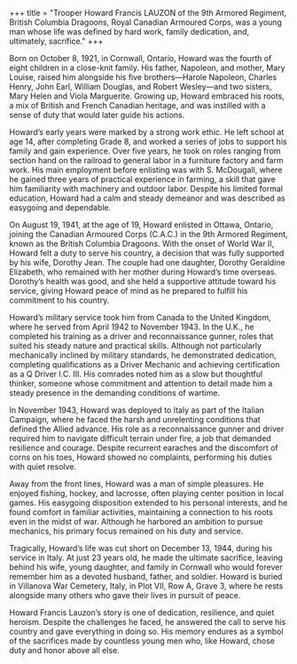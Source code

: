+++
title = "Trooper Howard Francis LAUZON of the 9th Armored Regiment, British Columbia Dragoons, Royal Canadian Armoured Corps, was a young man whose life was defined by hard work, family dedication, and, ultimately, sacrifice."
+++

Born on October 8, 1921, in Cornwall, Ontario, Howard was the fourth of eight children in a close-knit family. His father, Napoleon, and mother, Mary Louise, raised him alongside his five brothers—Harole Napoleon, Charles Henry, John Earl, William Douglas, and Robert Wesley—and two sisters, Mary Helen and Viola Marguerite. Growing up, Howard embraced his roots, a mix of British and French Canadian heritage, and was instilled with a sense of duty that would later guide his actions.

Howard’s early years were marked by a strong work ethic. He left school at age 14, after completing Grade 8, and worked a series of jobs to support his family and gain experience. Over five years, he took on roles ranging from section hand on the railroad to general labor in a furniture factory and farm work. 
His main employment before enlisting was with S. McDougall, where he gained three years of practical experience in farming, a skill that gave him familiarity with machinery and outdoor labor. Despite his limited formal education, Howard had a calm and steady demeanor and was described as easygoing and dependable.

On August 19, 1941, at the age of 19, Howard enlisted in Ottawa, Ontario, joining the Canadian Armoured Corps (C.A.C.) in the 9th Armored Regiment, known as the British Columbia Dragoons. With the onset of World War II, Howard felt a duty to serve his country, a decision that was fully supported by his wife, Dorothy Jean. The couple had one daughter, Dorothy Geraldine Elizabeth, who remained with her mother during Howard’s time overseas. Dorothy’s health was good, and she held a supportive attitude toward his service, giving Howard peace of mind as he prepared to fulfill his commitment to his country.

Howard’s military service took him from Canada to the United Kingdom, where he served from April 1942 to November 1943. In the U.K., he completed his training as a driver and reconnaissance gunner, roles that suited his steady nature and practical skills. Although not particularly mechanically inclined by military standards, he demonstrated dedication, completing qualifications as a Driver Mechanic and achieving certification as a Q Driver I.C. III. His comrades noted him as a slow but thoughtful thinker, someone whose commitment and attention to detail made him a steady presence in the demanding conditions of wartime.

In November 1943, Howard was deployed to Italy as part of the Italian Campaign, where he faced the harsh and unrelenting conditions that defined the Allied advance. His role as a reconnaissance gunner and driver required him to navigate difficult terrain under fire, a job that demanded resilience and courage. Despite recurrent earaches and the discomfort of corns on his toes, Howard showed no complaints, performing his duties with quiet resolve.

Away from the front lines, Howard was a man of simple pleasures. He enjoyed fishing, hockey, and lacrosse, often playing center position in local games. His easygoing disposition extended to his personal interests, and he found comfort in familiar activities, maintaining a connection to his roots even in the midst of war. Although he harbored an ambition to pursue mechanics, his primary focus remained on his duty and service.

Tragically, Howard’s life was cut short on December 13, 1944, during his service in Italy. 
At just 23 years old, he made the ultimate sacrifice, leaving behind his wife, young daughter, and family in Cornwall who would forever remember him as a devoted husband, father, and soldier. 
Howard is buried in Villanova War Cemetery, Italy, in Plot VII, Row A, Grave 3, where he rests alongside many others who gave their lives in pursuit of peace.

Howard Francis Lauzon’s story is one of dedication, resilience, and quiet heroism. Despite the challenges he faced, he answered the call to serve his country and gave everything in doing so. 
His memory endures as a symbol of the sacrifices made by countless young men who, like Howard, chose duty and honor above all else.
